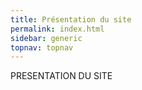 ```yaml
---
title: Présentation du site
permalink: index.html
sidebar: generic
topnav: topnav
---
```


PRESENTATION DU SITE